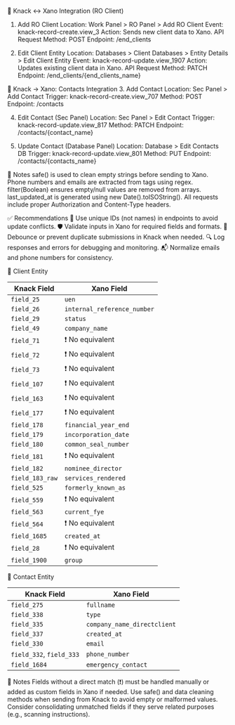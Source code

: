 🔗 Knack ↔ Xano Integration (RO Client)

1. Add RO Client
   Location: Work Panel > RO Panel > Add RO Client
   Event: knack-record-create.view_3
   Action: Sends new client data to Xano.
   API Request
   Method: POST
   Endpoint: /end_clients

2. Edit Client Entity
   Location: Databases > Client Databases > Entity Details > Edit Client Entity
   Event: knack-record-update.view_1907
   Action: Updates existing client data in Xano.
   API Request
   Method: PATCH
   Endpoint: /end_clients/{end_clients_name}

🔗 Knack → Xano: Contacts Integration 3. Add Contact
Location: Sec Panel > Add Contact
Trigger: knack-record-create.view_707
Method: POST
Endpoint: /contacts

4. Edit Contact (Sec Panel)
   Location: Sec Panel > Edit Contact
   Trigger: knack-record-update.view_817
   Method: PATCH
   Endpoint: /contacts/{contact_name}

5. Update Contact (Database Panel)
   Location: Database > Edit Contacts DB
   Trigger: knack-record-update.view_801
   Method: PUT
   Endpoint: /contacts/{contacts_name}

📝 Notes
safe() is used to clean empty strings before sending to Xano.
Phone numbers and emails are extracted from <a> tags using regex.
filter(Boolean) ensures empty/null values are removed from arrays.
last_updated_at is generated using new Date().toISOString().
All requests include proper Authorization and Content-Type headers.

✅ Recommendations
🔐 Use unique IDs (not names) in endpoints to avoid update conflicts.
🛡️ Validate inputs in Xano for required fields and formats.
🔁 Debounce or prevent duplicate submissions in Knack when needed.
🔍 Log responses and errors for debugging and monitoring.
📬 Normalize emails and phone numbers for consistency.

👤 Client Entity

| Knack Field     | Xano Field                  |
| --------------- | --------------------------- |
| `field_25`      | `uen`                       |
| `field_26`      | `internal_reference_number` |
| `field_29`      | `status`                    |
| `field_49`      | `company_name`              |
| `field_71`      | ❗️ No equivalent           |
| `field_72`      | ❗️ No equivalent           |
| `field_73`      | ❗️ No equivalent           |
| `field_107`     | ❗️ No equivalent           |
| `field_163`     | ❗️ No equivalent           |
| `field_177`     | ❗️ No equivalent           |
| `field_178`     | `financial_year_end`        |
| `field_179`     | `incorporation_date`        |
| `field_180`     | `common_seal_number`        |
| `field_181`     | ❗️ No equivalent           |
| `field_182`     | `nominee_director`          |
| `field_183_raw` | `services_rendered`         |
| `field_525`     | `formerly_known_as`         |
| `field_559`     | ❗️ No equivalent           |
| `field_563`     | `current_fye`               |
| `field_564`     | ❗️ No equivalent           |
| `field_1685`    | `created_at`                |
| `field_28`      | ❗️ No equivalent           |
| `field_1900`    | `group`                     |

📇 Contact Entity

| Knack Field              | Xano Field                  |
| ------------------------ | --------------------------- |
| `field_275`              | `fullname`                  |
| `field_338`              | `type`                      |
| `field_335`              | `company_name_directclient` |
| `field_337`              | `created_at`                |
| `field_330`              | `email`                     |
| `field_332`, `field_333` | `phone_number`              |
| `field_1684`             | `emergency_contact`         |

📝 Notes
Fields without a direct match (❗️) must be handled manually or added as custom fields in Xano if needed.
Use safe() and data cleaning methods when sending from Knack to avoid empty or malformed values.
Consider consolidating unmatched fields if they serve related purposes (e.g., scanning instructions).
